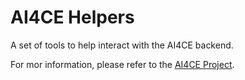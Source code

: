 # AI4CE Helpers
A set of tools to help interact with the AI4CE backend.

For mor information, please refer to the [AI4CE Project](https://gitlab.com/ai4ce/public-info).